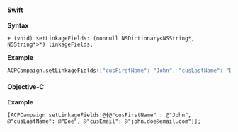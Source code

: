 #### Swift

**Syntax**

```objc
+ (void) setLinkageFields: (nonnull NSDictionary<NSString*, NSString*>*) linkageFields;
```

**Example**

```swift
ACPCampaign.setLinkageFields(["cusFirstName": "John", "cusLastName": "Doe", "cusEmail": "john.doe@email.com"])
```

#### Objective-C

**Example**

```objc
[ACPCampaign setLinkageFields:@{@"cusFirstName" : @"John", @"cusLastName": @"Doe", @"cusEmail": @"john.doe@email.com"}];
```